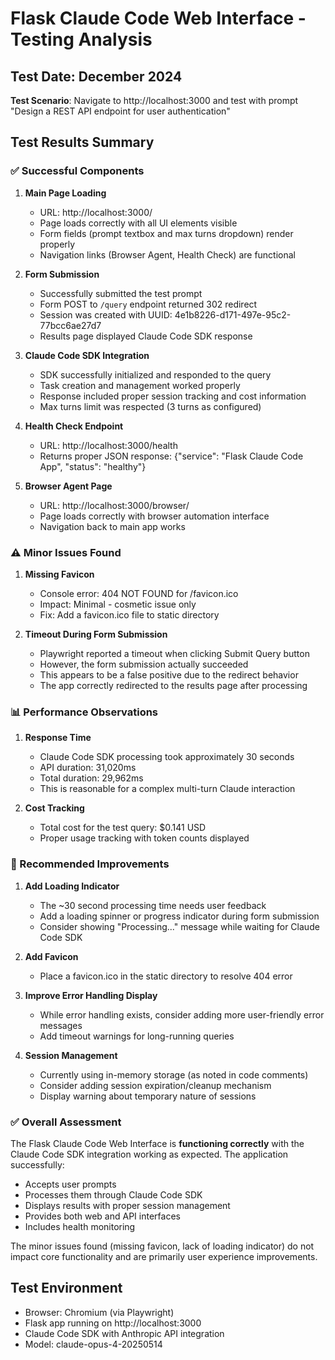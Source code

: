 # Flask Claude Code Web Interface - Testing Analysis

## Test Date: December 2024
**Test Scenario**: Navigate to http://localhost:3000 and test with prompt "Design a REST API endpoint for user authentication"

## Test Results Summary

### ✅ Successful Components

1. **Main Page Loading**
   - URL: http://localhost:3000/
   - Page loads correctly with all UI elements visible
   - Form fields (prompt textbox and max turns dropdown) render properly
   - Navigation links (Browser Agent, Health Check) are functional

2. **Form Submission**
   - Successfully submitted the test prompt
   - Form POST to `/query` endpoint returned 302 redirect
   - Session was created with UUID: 4e1b8226-d171-497e-95c2-77bcc6ae27d7
   - Results page displayed Claude Code SDK response

3. **Claude Code SDK Integration**
   - SDK successfully initialized and responded to the query
   - Task creation and management worked properly
   - Response included proper session tracking and cost information
   - Max turns limit was respected (3 turns as configured)

4. **Health Check Endpoint**
   - URL: http://localhost:3000/health
   - Returns proper JSON response: {"service": "Flask Claude Code App", "status": "healthy"}

5. **Browser Agent Page**
   - URL: http://localhost:3000/browser/
   - Page loads correctly with browser automation interface
   - Navigation back to main app works

### ⚠️ Minor Issues Found

1. **Missing Favicon**
   - Console error: 404 NOT FOUND for /favicon.ico
   - Impact: Minimal - cosmetic issue only
   - Fix: Add a favicon.ico file to static directory

2. **Timeout During Form Submission**
   - Playwright reported a timeout when clicking Submit Query button
   - However, the form submission actually succeeded
   - This appears to be a false positive due to the redirect behavior
   - The app correctly redirected to the results page after processing

### 📊 Performance Observations

1. **Response Time**
   - Claude Code SDK processing took approximately 30 seconds
   - API duration: 31,020ms
   - Total duration: 29,962ms
   - This is reasonable for a complex multi-turn Claude interaction

2. **Cost Tracking**
   - Total cost for the test query: $0.141 USD
   - Proper usage tracking with token counts displayed

### 🔧 Recommended Improvements

1. **Add Loading Indicator**
   - The ~30 second processing time needs user feedback
   - Add a loading spinner or progress indicator during form submission
   - Consider showing "Processing..." message while waiting for Claude Code SDK

2. **Add Favicon**
   - Place a favicon.ico in the static directory to resolve 404 error

3. **Improve Error Handling Display**
   - While error handling exists, consider adding more user-friendly error messages
   - Add timeout warnings for long-running queries

4. **Session Management**
   - Currently using in-memory storage (as noted in code comments)
   - Consider adding session expiration/cleanup mechanism
   - Display warning about temporary nature of sessions

### ✅ Overall Assessment

The Flask Claude Code Web Interface is **functioning correctly** with the Claude Code SDK integration working as expected. The application successfully:
- Accepts user prompts
- Processes them through Claude Code SDK
- Displays results with proper session management
- Provides both web and API interfaces
- Includes health monitoring

The minor issues found (missing favicon, lack of loading indicator) do not impact core functionality and are primarily user experience improvements.

## Test Environment
- Browser: Chromium (via Playwright)
- Flask app running on http://localhost:3000
- Claude Code SDK with Anthropic API integration
- Model: claude-opus-4-20250514